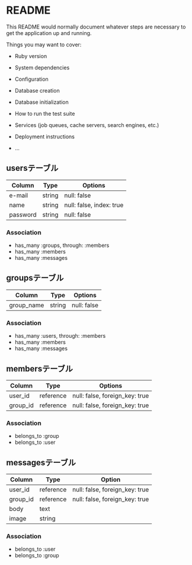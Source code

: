 # README

This README would normally document whatever steps are necessary to get the
application up and running.

Things you may want to cover:

* Ruby version

* System dependencies

* Configuration

* Database creation

* Database initialization

* How to run the test suite

* Services (job queues, cache servers, search engines, etc.)

* Deployment instructions

* ...

## usersテーブル

|Column|Type|Options|
|------|----|-------|
|e-mail|string|null: false
|name|string|null: false, index: true
|password|string|null: false

### Association
- has_many :groups, through: :members
- has_many :members
- has_many :messages


## groupsテーブル

|Column|Type|Options|
|------|----|-------|
|group_name|string|null: false

### Association
- has_many :users, through: :members
- has_many :members
- has_many :messages


## membersテーブル

|Column|Type|Options|
|------|----|-------|
|user_id|reference|null: false, foreign_key: true|
|group_id|reference|null: false, foreign_key: true|

### Association
- belongs_to :group
- belongs_to :user


## messagesテーブル

|Column|Type|Option|
|------|----|------|
|user_id|reference|null: false, foreign_key: true|
|group_id|reference|null: false, foreign_key: true|
|body|text|
|image|string|

### Association
- belongs_to :user
- belongs_to :group

